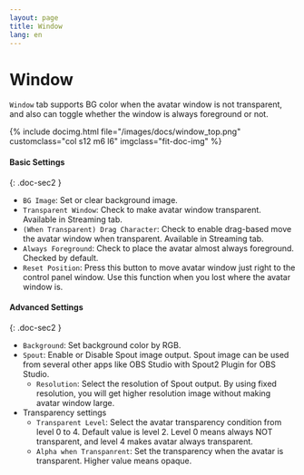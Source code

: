 ```yaml
---
layout: page
title: Window
lang: en
---
```


# Window

`Window` tab supports BG color when the avatar window is not transparent, and also can toggle whether the window is always foreground or not.

<div class="row">
{% include docimg.html file="/images/docs/window_top.png" customclass="col s12 m6 l6" imgclass="fit-doc-img" %}
</div>

#### Basic Settings
{: .doc-sec2 }

<div class="doc-ul" markdown="1">

- `BG Image`: Set or clear background image. 
- `Transparent Window`: Check to make avatar window transparent. Available in Streaming tab. 
- `(When Transparent) Drag Character`: Check to enable drag-based move the avatar window when transparent. Available in Streaming tab. 
- `Always Foreground`: Check to place the avatar almost always foreground. Checked by default.
- `Reset Position`: Press this button to move avatar window just right to the control panel window. Use this function when you lost where the avatar window is.

#### Advanced Settings
{: .doc-sec2 }

- `Background`: Set background color by RGB.
- `Spout`: Enable or Disable Spout image output. Spout image can be used from several other apps like OBS Studio with Spout2 Plugin for OBS Studio.
    - `Resolution`: Select the resolution of Spout output. By using fixed resolution, you will get higher resolution image without making avatar window large.
- Transparency settings
    - `Transparent Level`: Select the avatar transparency condition from level 0 to 4. Default value is level 2. Level 0 means always NOT transparent, and level 4 makes avatar always transparent.
    - `Alpha when Transpanrent`: Set the transparency when the avatar is transparent. Higher value means opaque.
